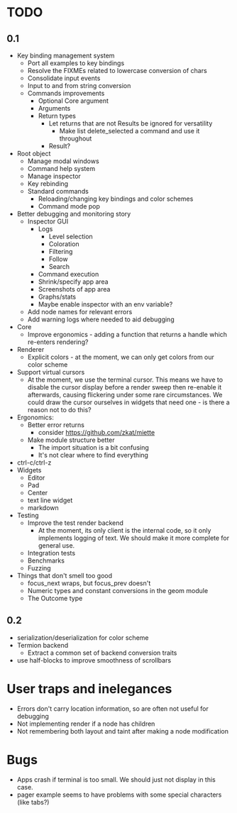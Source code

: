 
# TODO


## 0.1

- Key binding management system
  - Port all examples to key bindings
  - Resolve the FIXMEs related to lowercase conversion of chars
  - Consolidate input events
  - Input to and from string conversion
  - Commands improvements
    - Optional Core argument
    - Arguments
    - Return types
      - Let returns that are not Results be ignored for versatility
        - Make list delete_selected a command and use it throughout
      - Result<Outcome>?
- Root object
  - Manage modal windows
  - Command help system
  - Manage inspector
  - Key rebinding
  - Standard commands
    - Reloading/changing key bindings and color schemes
    - Command mode pop
- Better debugging and monitoring story
  - Inspector GUI
    - Logs
      - Level selection
      - Coloration
      - Filtering
      - Follow
      - Search
    - Command execution
    - Shrink/specify app area
    - Screenshots of app area
    - Graphs/stats
    - Maybe enable inspector with an env variable?
  - Add node names for relevant errors
  - Add warning logs where needed to aid debugging
- Core
  - Improve ergonomics - adding a function that returns a handle which re-enters rendering?
- Renderer
  - Explicit colors - at the moment, we can only get colors from our color scheme
- Support virtual cursors
  - At the moment, we use the terminal cursor. This means we have to disable the
    cursor display before a render sweep then re-enable it afterwards, causing
    flickering under some rare circumstances. We could draw the cursor ourselves
    in widgets that need one - is there a reason not to do this?
- Ergonomics:
  - Better error returns
    - consider https://github.com/zkat/miette
  - Make module structure better
    - The import situation is a bit confusing
    - It's not clear where to find everything
- ctrl-c/ctrl-z
- Widgets
  - Editor
  - Pad
  - Center
  - text line widget
  - markdown
- Testing
  - Improve the test render backend
    - At the moment, its only client is the internal code, so it only implements
      logging of text. We should make it more complete for general use.
  - Integration tests
  - Benchmarks
  - Fuzzing
- Things that don't smell too good
  - focus_next wraps, but focus_prev doesn't
  - Numeric types and constant conversions in the geom module
  - The Outcome type

## 0.2

- serialization/deserialization for color scheme
- Termion backend
  - Extract a common set of backend conversion traits
- use half-blocks to improve smoothness of scrollbars


# User traps and inelegances

  - Errors don't carry location information, so are often not useful for debugging
  - Not implementing render if a node has children
  - Not remembering both layout and taint after making a node modification

# Bugs

  - Apps crash if terminal is too small. We should just not display in this case.
  - pager example seems to have problems with some special characters (like tabs?)
